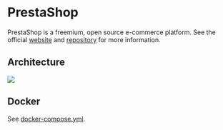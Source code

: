 # PrestaShop

PrestaShop is a freemium, open source e-commerce platform. See the official [website](https://www.prestashop.com) and [repository](https://github.com/PrestaShop/PrestaShop) for more information.

## Architecture

<img src="https://github.com/bunkerity/bunkerized-nginx/blob/dev/examples/prestashop/architecture.png?raw=true" />

## Docker

See [docker-compose.yml](https://github.com/bunkerity/bunkerized-nginx/blob/master/examples/prestashop/docker-compose.yml).
